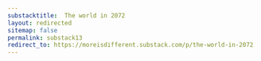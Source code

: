 ```yaml
---
substacktitle:  The world in 2072
layout: redirected
sitemap: false
permalink: substack13
redirect_to: https://moreisdifferent.substack.com/p/the-world-in-2072
---
```

